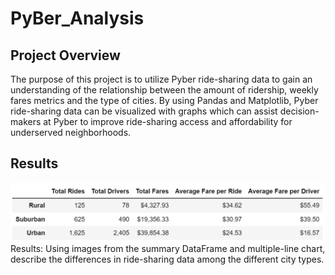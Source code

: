 # PyBer_Analysis
## Project Overview
The purpose of this project is to utilize Pyber ride-sharing data to gain an understanding of the relationship between the amount of ridership, weekly fares metrics and the type of cities. By using Pandas and Matplotlib, Pyber ride-sharing data can be visualized with graphs which can assist decision-makers at Pyber to improve ride-sharing access and affordability for underserved neighborhoods. 
## Results
![Pyber_Summary_df](analysis/Pyber_Summary_df.png)
Results: Using images from the summary DataFrame and multiple-line chart, describe the differences in ride-sharing data among the different city types.
